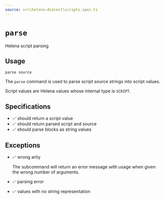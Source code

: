 ```yaml
---
source: src\helena-dialect\scripts.spec.ts
---
```

# <a id="parse"></a>`parse`

Helena script parsing

## Usage

```lna
parse source
```

The `parse` command is used to parse script source strings into script
values.

Script values are Helena values whose internal type is `SCRIPT`.


## <a id="parse-specifications"></a>Specifications

- ✅ should return a script value
- ✅ should return parsed script and source
- ✅ should parse blocks as string values

## <a id="parse-exceptions"></a>Exceptions

- ✅ wrong arity

  The subcommand will return an error message with usage when given the
  wrong number of arguments.

- ✅ parsing error
- ✅ values with no string representation


